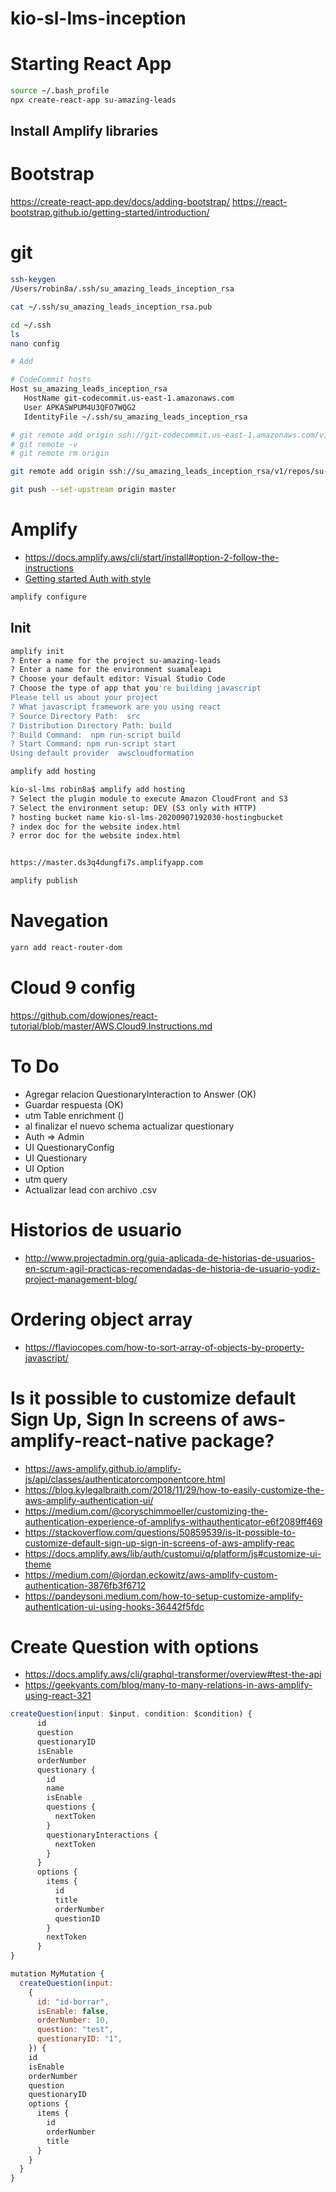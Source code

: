 # kio-sl-lms-inception

# Starting React App
```sh
source ~/.bash_profile
npx create-react-app su-amazing-leads
```
## Install Amplify libraries

# Bootstrap
https://create-react-app.dev/docs/adding-bootstrap/
https://react-bootstrap.github.io/getting-started/introduction/


# git

```sh
ssh-keygen
/Users/robin8a/.ssh/su_amazing_leads_inception_rsa

cat ~/.ssh/su_amazing_leads_inception_rsa.pub

```


```sh
cd ~/.ssh
ls
nano config

# Add

# CodeCommit hosts
Host su_amazing_leads_inception_rsa
   HostName git-codecommit.us-east-1.amazonaws.com
   User APKASWPUM4U3QFO7WQG2
   IdentityFile ~/.ssh/su_amazing_leads_inception_rsa

```

```sh
# git remote add origin ssh://git-codecommit.us-east-1.amazonaws.com/v1/repos/su-amazing-leads
# git remote -v
# git remote rm origin

git remote add origin ssh://su_amazing_leads_inception_rsa/v1/repos/su-amazing-leads

git push --set-upstream origin master

```

# Amplify
- https://docs.amplify.aws/cli/start/install#option-2-follow-the-instructions
- [Getting started Auth with style](https://github.com/aws-amplify/amplify-js/tree/e56aba642acc7eb3482f0e69454a530409d1b3ac)

```sh
amplify configure

```

## Init

```sh
amplify init
? Enter a name for the project su-amazing-leads
? Enter a name for the environment suamaleapi
? Choose your default editor: Visual Studio Code
? Choose the type of app that you're building javascript
Please tell us about your project
? What javascript framework are you using react
? Source Directory Path:  src
? Distribution Directory Path: build
? Build Command:  npm run-script build
? Start Command: npm run-script start
Using default provider  awscloudformation
```

```sh
amplify add hosting

kio-sl-lms robin8a$ amplify add hosting
? Select the plugin module to execute Amazon CloudFront and S3
? Select the environment setup: DEV (S3 only with HTTP)
? hosting bucket name kio-sl-lms-20200907192030-hostingbucket
? index doc for the website index.html
? error doc for the website index.html


https://master.ds3q4dungfi7s.amplifyapp.com

```

```sh
amplify publish

```


# Navegation

```sh
yarn add react-router-dom

```

# Cloud 9 config

https://github.com/dowjones/react-tutorial/blob/master/AWS.Cloud9.Instructions.md


# To Do
- Agregar relacion QuestionaryInteraction to Answer (OK)
- Guardar respuesta (OK)
- utm Table enrichment ()
- al finalizar el nuevo schema actualizar questionary
- Auth => Admin
- UI QuestionaryConfig
- UI Questionary
- UI Option
- utm query
- Actualizar lead con archivo .csv



# Historios de usuario
- http://www.projectadmin.org/guia-aplicada-de-historias-de-usuarios-en-scrum-agil-practicas-recomendadas-de-historia-de-usuario-yodiz-project-management-blog/


# Ordering object array
- https://flaviocopes.com/how-to-sort-array-of-objects-by-property-javascript/

# Is it possible to customize default Sign Up, Sign In screens of aws-amplify-react-native package?
- https://aws-amplify.github.io/amplify-js/api/classes/authenticatorcomponentcore.html
- https://blog.kylegalbraith.com/2018/11/29/how-to-easily-customize-the-aws-amplify-authentication-ui/
- https://medium.com/@coryschimmoeller/customizing-the-authentication-experience-of-amplifys-withauthenticator-e6f2089ff469
- https://stackoverflow.com/questions/50859539/is-it-possible-to-customize-default-sign-up-sign-in-screens-of-aws-amplify-reac
- https://docs.amplify.aws/lib/auth/customui/q/platform/js#customize-ui-theme
- https://medium.com/@jordan.eckowitz/aws-amplify-custom-authentication-3876fb3f6712
- https://pandeysoni.medium.com/how-to-setup-customize-amplify-authentication-ui-using-hooks-36442f5fdc


# Create Question with options
- https://docs.amplify.aws/cli/graphql-transformer/overview#test-the-api
- https://geekyants.com/blog/many-to-many-relations-in-aws-amplify-using-react-321


```js
createQuestion(input: $input, condition: $condition) {
      id
      question
      questionaryID
      isEnable
      orderNumber
      questionary {
        id
        name
        isEnable
        questions {
          nextToken
        }
        questionaryInteractions {
          nextToken
        }
      }
      options {
        items {
          id
          title
          orderNumber
          questionID
        }
        nextToken
      }
}

mutation MyMutation {
  createQuestion(input: 
    {
      id: "id-borrar", 
      isEnable: false, 
      orderNumber: 10, 
      question: "test", 
      questionaryID: "1",
    }) {
    id
    isEnable
    orderNumber
    question
    questionaryID
    options {
      items {
        id
        orderNumber
        title
      }
    }
  }
}

```
